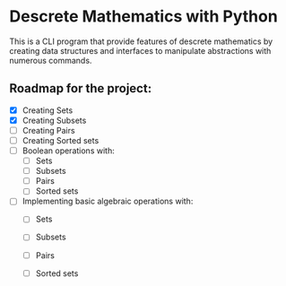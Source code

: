# Descrete Mathematics with Python

This is a CLI program that provide features of descrete mathematics by creating data structures and interfaces to manipulate abstractions with numerous commands.

## Roadmap for the project:
- [x] Creating Sets
- [x] Creating Subsets
- [ ] Creating Pairs
- [ ] Creating Sorted sets
- [ ] Boolean operations with:
  - [ ] Sets
  - [ ] Subsets
  - [ ] Pairs
  - [ ] Sorted sets
- [ ] Implementing basic algebraic operations with: 
  - [ ] Sets
  - [ ] Subsets
  - [ ] Pairs
  - [ ] Sorted sets


